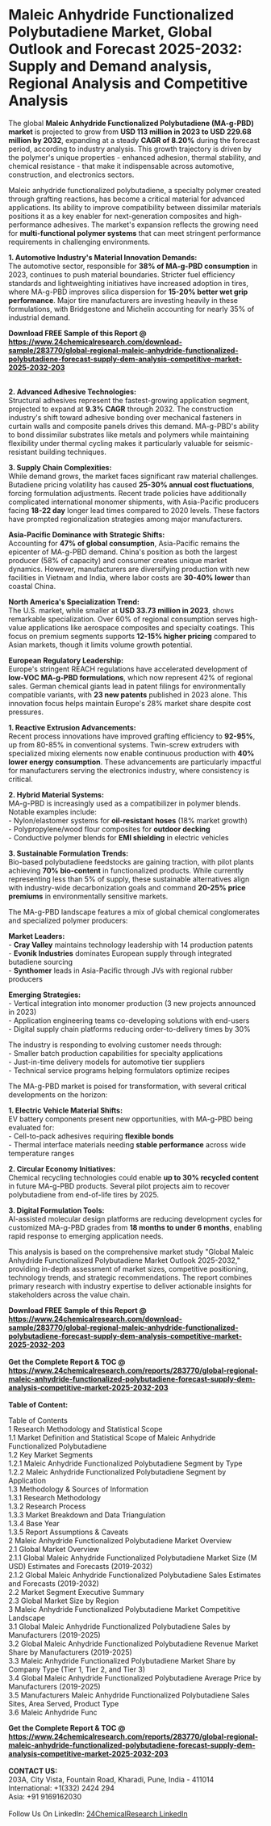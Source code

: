 <h1>Maleic Anhydride Functionalized Polybutadiene Market, Global Outlook and Forecast 2025-2032: Supply and Demand analysis, Regional Analysis and Competitive Analysis</h1><p>The global <strong>Maleic Anhydride Functionalized Polybutadiene (MA-g-PBD) market</strong> is projected to grow from <strong>USD 113 million in 2023 to USD 229.68 million by 2032</strong>, expanding at a steady <strong>CAGR of 8.20%</strong> during the forecast period, according to industry analysis. This growth trajectory is driven by the polymer's unique properties - enhanced adhesion, thermal stability, and chemical resistance - that make it indispensable across automotive, construction, and electronics sectors.</p><p>Maleic anhydride functionalized polybutadiene, a specialty polymer created through grafting reactions, has become a critical material for advanced applications. Its ability to improve compatibility between dissimilar materials positions it as a key enabler for next-generation composites and high-performance adhesives. The market's expansion reflects the growing need for <strong>multi-functional polymer systems</strong> that can meet stringent performance requirements in challenging environments.</p><p><strong>1. Automotive Industry's Material Innovation Demands:</strong><br>
The automotive sector, responsible for <strong>38% of MA-g-PBD consumption</strong> in 2023, continues to push material boundaries. Stricter fuel efficiency standards and lightweighting initiatives have increased adoption in tires, where MA-g-PBD improves silica dispersion for <strong>15-20% better wet grip performance</strong>. Major tire manufacturers are investing heavily in these formulations, with Bridgestone and Michelin accounting for nearly 35% of industrial demand.</p><div><b>Download FREE Sample of this Report @ 
            <a href="https://www.24chemicalresearch.com/download-sample/283770/global-regional-maleic-anhydride-functionalized-polybutadiene-forecast-supply-dem-analysis-competitive-market-2025-2032-203">
            https://www.24chemicalresearch.com/download-sample/283770/global-regional-maleic-anhydride-functionalized-polybutadiene-forecast-supply-dem-analysis-competitive-market-2025-2032-203</a></b></div><br><p><strong>2. Advanced Adhesive Technologies:</strong><br>
Structural adhesives represent the fastest-growing application segment, projected to expand at <strong>9.3% CAGR</strong> through 2032. The construction industry's shift toward adhesive bonding over mechanical fasteners in curtain walls and composite panels drives this demand. MA-g-PBD's ability to bond dissimilar substrates like metals and polymers while maintaining flexibility under thermal cycling makes it particularly valuable for seismic-resistant building techniques.</p><p><strong>3. Supply Chain Complexities:</strong><br>
While demand grows, the market faces significant raw material challenges. Butadiene pricing volatility has caused <strong>25-30% annual cost fluctuations</strong>, forcing formulation adjustments. Recent trade policies have additionally complicated international monomer shipments, with Asia-Pacific producers facing <strong>18-22 day</strong> longer lead times compared to 2020 levels. These factors have prompted regionalization strategies among major manufacturers.</p><p><strong>Asia-Pacific Dominance with Strategic Shifts:</strong><br>
Accounting for <strong>47% of global consumption</strong>, Asia-Pacific remains the epicenter of MA-g-PBD demand. China's position as both the largest producer (58% of capacity) and consumer creates unique market dynamics. However, manufacturers are diversifying production with new facilities in Vietnam and India, where labor costs are <strong>30-40% lower</strong> than coastal China.</p><p><strong>North America's Specialization Trend:</strong><br>
The U.S. market, while smaller at <strong>USD 33.73 million in 2023</strong>, shows remarkable specialization. Over 60% of regional consumption serves high-value applications like aerospace composites and specialty coatings. This focus on premium segments supports <strong>12-15% higher pricing</strong> compared to Asian markets, though it limits volume growth potential.</p><p><strong>European Regulatory Leadership:</strong><br>
Europe's stringent REACH regulations have accelerated development of <strong>low-VOC MA-g-PBD formulations</strong>, which now represent 42% of regional sales. German chemical giants lead in patent filings for environmentally compatible variants, with <strong>23 new patents</strong> published in 2023 alone. This innovation focus helps maintain Europe's 28% market share despite cost pressures.</p><p><strong>1. Reactive Extrusion Advancements:</strong><br>
Recent process innovations have improved grafting efficiency to <strong>92-95%</strong>, up from 80-85% in conventional systems. Twin-screw extruders with specialized mixing elements now enable continuous production with <strong>40% lower energy consumption</strong>. These advancements are particularly impactful for manufacturers serving the electronics industry, where consistency is critical.</p><p><strong>2. Hybrid Material Systems:</strong><br>
MA-g-PBD is increasingly used as a compatibilizer in polymer blends. Notable examples include:<br>
- Nylon/elastomer systems for <strong>oil-resistant hoses</strong> (18% market growth)<br>
- Polypropylene/wood flour composites for <strong>outdoor decking</strong><br>
- Conductive polymer blends for <strong>EMI shielding</strong> in electric vehicles</p><p><strong>3. Sustainable Formulation Trends:</strong><br>
Bio-based polybutadiene feedstocks are gaining traction, with pilot plants achieving <strong>70% bio-content</strong> in functionalized products. While currently representing less than 5% of supply, these sustainable alternatives align with industry-wide decarbonization goals and command <strong>20-25% price premiums</strong> in environmentally sensitive markets.</p><p>The MA-g-PBD landscape features a mix of global chemical conglomerates and specialized polymer producers: </p><p><strong>Market Leaders:</strong><br>
- <strong>Cray Valley</strong> maintains technology leadership with 14 production patents<br>
- <strong>Evonik Industries</strong> dominates European supply through integrated butadiene sourcing<br>
- <strong>Synthomer</strong> leads in Asia-Pacific through JVs with regional rubber producers</p><p><strong>Emerging Strategies:</strong><br>
- Vertical integration into monomer production (3 new projects announced in 2023)<br>
- Application engineering teams co-developing solutions with end-users<br>
- Digital supply chain platforms reducing order-to-delivery times by 30%</p><p>The industry is responding to evolving customer needs through:<br>
- Smaller batch production capabilities for specialty applications<br>
- Just-in-time delivery models for automotive tier suppliers<br>
- Technical service programs helping formulators optimize recipes</p><p>The MA-g-PBD market is poised for transformation, with several critical developments on the horizon:</p><p><strong>1. Electric Vehicle Material Shifts:</strong><br>
EV battery components present new opportunities, with MA-g-PBD being evaluated for:<br>
- Cell-to-pack adhesives requiring <strong>flexible bonds</strong><br>
- Thermal interface materials needing <strong>stable performance</strong> across wide temperature ranges</p><p><strong>2. Circular Economy Initiatives:</strong><br>
Chemical recycling technologies could enable <strong>up to 30% recycled content</strong> in future MA-g-PBD products. Several pilot projects aim to recover polybutadiene from end-of-life tires by 2025.</p><p><strong>3. Digital Formulation Tools:</strong><br>
AI-assisted molecular design platforms are reducing development cycles for customized MA-g-PBD grades from <strong>18 months to under 6 months</strong>, enabling rapid response to emerging application needs.</p><p>This analysis is based on the comprehensive market study "Global Maleic Anhydride Functionalized Polybutadiene Market Outlook 2025-2032," providing in-depth assessment of market sizes, competitive positioning, technology trends, and strategic recommendations. The report combines primary research with industry expertise to deliver actionable insights for stakeholders across the value chain.</p><div><b>Download FREE Sample of this Report @ 
            <a href="https://www.24chemicalresearch.com/download-sample/283770/global-regional-maleic-anhydride-functionalized-polybutadiene-forecast-supply-dem-analysis-competitive-market-2025-2032-203">
            https://www.24chemicalresearch.com/download-sample/283770/global-regional-maleic-anhydride-functionalized-polybutadiene-forecast-supply-dem-analysis-competitive-market-2025-2032-203</a></b></div><br><div><b>Get the Complete Report & TOC @ 
            <a href="https://www.24chemicalresearch.com/reports/283770/global-regional-maleic-anhydride-functionalized-polybutadiene-forecast-supply-dem-analysis-competitive-market-2025-2032-203">
            https://www.24chemicalresearch.com/reports/283770/global-regional-maleic-anhydride-functionalized-polybutadiene-forecast-supply-dem-analysis-competitive-market-2025-2032-203</a></b></div><br>
            <b>Table of Content:</b><p>Table of Contents<br />
1 Research Methodology and Statistical Scope<br />
1.1 Market Definition and Statistical Scope of Maleic Anhydride Functionalized Polybutadiene<br />
1.2 Key Market Segments<br />
1.2.1 Maleic Anhydride Functionalized Polybutadiene Segment by Type<br />
1.2.2 Maleic Anhydride Functionalized Polybutadiene Segment by Application<br />
1.3 Methodology & Sources of Information<br />
1.3.1 Research Methodology<br />
1.3.2 Research Process<br />
1.3.3 Market Breakdown and Data Triangulation<br />
1.3.4 Base Year<br />
1.3.5 Report Assumptions & Caveats<br />
2 Maleic Anhydride Functionalized Polybutadiene Market Overview<br />
2.1 Global Market Overview<br />
2.1.1 Global Maleic Anhydride Functionalized Polybutadiene Market Size (M USD) Estimates and Forecasts (2019-2032)<br />
2.1.2 Global Maleic Anhydride Functionalized Polybutadiene Sales Estimates and Forecasts (2019-2032)<br />
2.2 Market Segment Executive Summary<br />
2.3 Global Market Size by Region<br />
3 Maleic Anhydride Functionalized Polybutadiene Market Competitive Landscape<br />
3.1 Global Maleic Anhydride Functionalized Polybutadiene Sales by Manufacturers (2019-2025)<br />
3.2 Global Maleic Anhydride Functionalized Polybutadiene Revenue Market Share by Manufacturers (2019-2025)<br />
3.3 Maleic Anhydride Functionalized Polybutadiene Market Share by Company Type (Tier 1, Tier 2, and Tier 3)<br />
3.4 Global Maleic Anhydride Functionalized Polybutadiene Average Price by Manufacturers (2019-2025)<br />
3.5 Manufacturers Maleic Anhydride Functionalized Polybutadiene Sales Sites, Area Served, Product Type<br />
3.6 Maleic Anhydride Func</p><div><b>Get the Complete Report & TOC @ 
            <a href="https://www.24chemicalresearch.com/reports/283770/global-regional-maleic-anhydride-functionalized-polybutadiene-forecast-supply-dem-analysis-competitive-market-2025-2032-203">
            https://www.24chemicalresearch.com/reports/283770/global-regional-maleic-anhydride-functionalized-polybutadiene-forecast-supply-dem-analysis-competitive-market-2025-2032-203</a></b></div><br><b>CONTACT US:</b><br>
            203A, City Vista, Fountain Road, Kharadi, Pune, India - 411014<br>
            International: +1(332) 2424 294<br>
            Asia: +91 9169162030 <br><br>
            Follow Us On LinkedIn: <a href="https://www.linkedin.com/company/24chemicalresearch/">24ChemicalResearch LinkedIn</a>